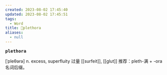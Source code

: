 ```yaml
---
created: 2023-08-02 17:45:40
updated: 2023-08-02 17:45:51
tags:
  - Word
title: 📖plethora
aliases:
  - null
---
```


<pre><strong>plethora</strong></pre>
[ˈpleθərə]
n. excess, superfluity 过量
[[surfeit]], [[glut]]
推荐：pleth-满 + -ora名词后缀。